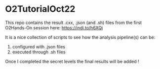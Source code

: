 # O2TutorialOct22

This repo contains the result .cxx, .json (and .sh) files from the first O2Hands-On session here: 
https://indi.to/h6XQj

It is a nice collection of scripts to see how the analysis pipeline(s) can be:
  1) configured with .json files 
  2) executed through .sh files
  
Once I completed the secret levels the final results will be added !
